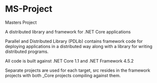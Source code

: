 # MS-Project
Masters Project

A distributed library and framework for .NET Core applications

Parallel and Distributed Library (PDLib) contains framework code for deploying
applications in a distributed way along with a library for writing distributed programs.

All code is built against .NET Core 1.1 and .NET Framework 4.5.2

Separate projects are used for each target, src resides in the framework projects with both \_Core projects compiling against them.
